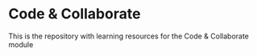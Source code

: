 # Code & Collaborate

This is the repository with learning resources for the Code & Collaborate module
